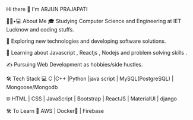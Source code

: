 Hi there 👋
I'm ARJUN PRAJAPATI

👨🏻•💻 About Me
🎓   Studying Computer Science and Engineering at IET Lucknow and coding stuffs.

🤔   Exploring new technologies and developing software solutions.

🌱   Learning about Javascript , Reactjs , Nodejs and problem solving skills .

✍️   Pursuing Web Development as hobbies/side hustles.

🛠 Tech Stack
💻   C |C++ |Python |java script | MySQL(PostgreSQL) | Mongoose/Mongodb

🌐   HTML | CSS | JavaScript | Bootstrap | ReactJS | MaterialUI | django

🛠 To Learn
🔧   AWS | Docker🐳 | Firebase
